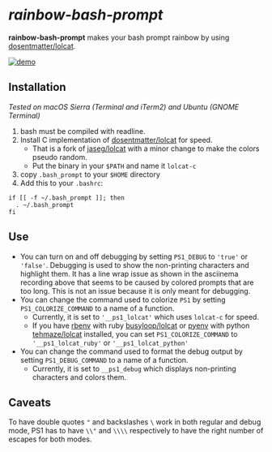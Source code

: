 # *rainbow-bash-prompt*

**rainbow-bash-prompt** makes your bash prompt rainbow by using [dosentmatter/lolcat](https://github.com/dosentmatter/lolcat).

[![demo](https://asciinema.org/a/b5hasvkj9mgoho5ntodffabn0.png)](https://asciinema.org/a/b5hasvkj9mgoho5ntodffabn0?autoplay=1)

## Installation

*Tested on macOS Sierra (Terminal and iTerm2) and Ubuntu (GNOME Terminal)*

1. bash must be compiled with readline.
2. Install C implementation of [dosentmatter/lolcat](https://github.com/dosentmatter/lolcat) for speed.
   - That is a fork of [jaseg/lolcat](https://github.com/jaseg/lolcat) with a minor change to make the colors pseudo random.
   - Put the binary in your `$PATH` and name it `lolcat-c`
3. copy `.bash_prompt` to your `$HOME` directory
4. Add this to your `.bashrc`:
~~~~
if [[ -f ~/.bash_prompt ]]; then
  . ~/.bash_prompt
fi
~~~~

## Use

- You can turn on and off debugging by setting `PS1_DEBUG` to `'true'` or `'false'`. Debugging is used to show the non-printing characters and highlight them. It has a line wrap issue as shown in the asciinema recording above that seems to be caused by colored prompts that are too long. This is not an issue because it is only meant for debugging.
- You can change the command used to colorize `PS1` by setting `PS1_COLORIZE_COMMAND` to a name of a function.
  - Currently, it is set to `'__ps1_lolcat'` which uses `lolcat-c` for speed.
  - If you have [rbenv](https://github.com/rbenv/rbenv) with ruby [busyloop/lolcat](https://github.com/busyloop/lolcat) or [pyenv](https://github.com/yyuu/pyenv) with python [tehmaze/lolcat](https://github.com/tehmaze/lolcat) installed, you can set `PS1_COLORIZE_COMMAND` to `'__ps1_lolcat_ruby'` or `'__ps1_lolcat_python'`
- You can change the command used to format the debug output by setting `PS1_DEBUG_COMMAND` to a name of a function.
  - Currently, it is set to `__ps1_debug` which displays non-printing characters and colors them.
  
## Caveats

To have double quotes `"` and backslashes `\` work in both regular and debug mode, PS1 has to have `\\"` and `\\\\` respectively to have the right number of escapes for both modes.
